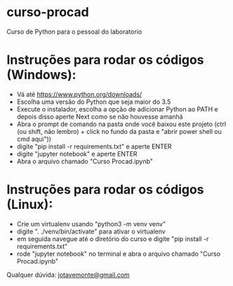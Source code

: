 # curso-procad
Curso de Python para o pessoal do laboratorio

# Instruções para rodar os códigos (Windows):

* Vá até https://www.python.org/downloads/
* Escolha uma versão do Python que seja maior do 3.5
* Execute o instalador, escolha a opção de adicionar Python ao PATH e depois disso aperte Next como se não houvesse amanhã
* Abra o prompt de comando na pasta onde você baixou este projeto (ctrl (ou shift, não lembro) + click no fundo da pasta e "abrir power shell ou cmd aqui"))
* digite "pip install -r requirements.txt" e aperte ENTER
* digite "jupyter notebook" e aperte ENTER
* Abra o arquivo chamado "Curso Procad.ipynb"

# Instruções para rodar os códigos (Linux):

* Crie um virtualenv usando "python3 -m venv venv"
* digite ". ./venv/bin/activate" para ativar o virtualenv
* em seguida navegue até o diretório do curso e digite "pip install -r requirements.txt"
* rode "jupyter notebook" no terminal e abra o arquivo chamado "Curso Procad.ipynb"

Qualquer dúvida: jotavemonte@gmail.com

